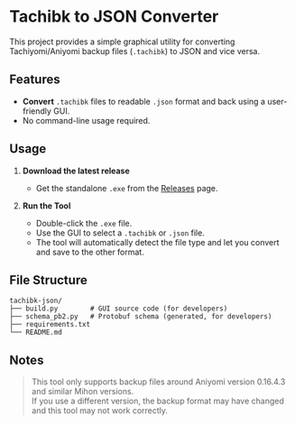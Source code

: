 # Tachibk to JSON Converter

This project provides a simple graphical utility for converting Tachiyomi/Aniyomi backup files (`.tachibk`) to JSON and vice versa.

## Features

- **Convert** `.tachibk` files to readable `.json` format and back using a user-friendly GUI.
- No command-line usage required.

## Usage

1. **Download the latest release**  
   - Get the standalone `.exe` from the [Releases](../../releases) page.

2. **Run the Tool**  
   - Double-click the `.exe` file.
   - Use the GUI to select a `.tachibk` or `.json` file.
   - The tool will automatically detect the file type and let you convert and save to the other format.

## File Structure

```
tachibk-json/
├── build.py        # GUI source code (for developers)
├── schema_pb2.py   # Protobuf schema (generated, for developers)
├── requirements.txt
└── README.md
```

## Notes

> This tool only supports backup files around Aniyomi version 0.16.4.3 and similar Mihon versions.  
> If you use a different version, the backup format may have changed and this tool may not work correctly.